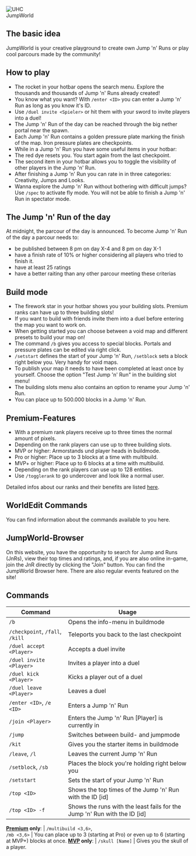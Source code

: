 <div class="banner-wrapper">
    <img alt="UHC" src="../img/JumpWorld.png">
    <div class="banner-text">JumpWorld</div>
</div>

## The basic idea
JumpWorld is your creative playground to create own Jump 'n' Runs or play cool parcours made by the community!

## How to play
- The rocket in your hotbar opens the search menu. Explore the thousands and thousands of Jump 'n' Runs already created!
- You know what you want? With `/enter <ID>` you can enter a Jump 'n' Run as long as you know it's ID.
- Use `/duel invite <Spieler>` or hit them with your sword to invite players into a duel!
- The Jump 'n' Run of the day can be reached through the big nether portal near the spawn.
- Each Jump 'n' Run contains a golden pressure plate marking the finish of the map. Iron pressure plates are checkpoints.
- While in a Jump 'n' Run you have some useful items in your hotbar:
- The red dye resets you. You start again from the last checkpoint.
- The second item in your hotbar allows you to toggle the visibility of other players in the Jump 'n' Run.
- After finishing a Jump 'n' Run you can rate in in three categories: Creativity, Jumps and Looks.
- Wanna explore the Jump 'n' Run without bothering with difficult jumps? Use `/spec` to activate fly mode. You will not be able to finish a Jump 'n' Run in spectator mode.

## The Jump 'n' Run of the day
At midnight, the parcour of the day is announced.
To become Jump 'n' Run of the day a parcour needs to:

- be published between 8 pm on day X-4 and 8 pm on day X-1
- have a finish rate of 10% or higher considering all players who tried to finish it.
- have at least 25 ratings
- have a better raiting than any other parcour meeting these criterias

## Build mode
- The firework star in your hotbar shows you your building slots. Premium ranks can have up to three building slots!
- If you want to build with friends invite them into a duel before entering the map you want to work on.
- When getting started you can choose between a void map and different presets to build your map on!
- The command `/b` gives you access to special blocks. Portals and pressure plates can be edited via right click.
- `/setstart` defines the start of your Jump 'n' Run, `/setblock` sets a block right below you. Very handy for void maps.
- To publish your map it needs to have been completed at least once by yourself. Choose the option "Test Jump 'n' Run" in the building slot menu!
- The building slots menu also contains an option to rename your Jump 'n' Run.
- You can place up to 500.000 blocks in a Jump 'n' Run.

## Premium-Features
- With a premium rank players receive up to three times the normal amount of pixels.
- Depending on the rank players can use up to three building slots.
- <span class='mvp'>MVP</span> or higher: Armorstands und player heads in buildmode.
- <span class='pro'>Pro</span> or higher: Place up to 3 blocks at a time with multibuild.
- <span class='mvp'>MVP+</span> or higher: Place up to 6 blocks at a time with multibuild.
- Depending on the rank players can use up to 128 entities.
- Use `/togglerank` to go undercover and look like a normal user.

Detailed infos about our ranks and their benefits are listed [here](/ranks/premium/).


## WorldEdit Commands
You can find information about the commands available to you here.

## JumpWorld-Browser
On this website, you have the opportunity to search for Jump and Runs (JnRs), view their top times and ratings, and, if you are also online in-game, join the JnR directly by clicking the "Join" button.
You can find the JumpWorld Browser here. There are also regular events featured on the site!

## Commands
| Command | Usage |
| ------ | -------- |
| `/b`                            | Opens the info-menu in buildmode |
| `/checkpoint`, `/fall`, `/kill` | Teleports you back to the last checkpoint |
| `/duel accept <Player>`        | Accepts a duel invite |
| `/duel invite <Player>`        | Invites a player into a duel |
| `/duel kick <Player>`          | Kicks a player out of a duel |
| `/duel leave <Player>`         | Leaves a duel |
| `/enter <ID>`, `/e <ID>`        | Enters a Jump 'n' Run |
| `/join <Player>`                  | Enters the Jump 'n' Run [Player] is currently in |
| `/jump`                         | Switches between build- and jumpmode |
| `/kit`                          | Gives you the starter items in buildmode |
| `/leave`, `/l`                  | Leaves the current Jump 'n' Run |
| `/setblock`, `/sb`                    | Places the block you're holding right below you |
| `/setstart`                     | Sets the start of your Jump 'n' Run |
| `/top <ID>`                     | Shows the top times of the Jump 'n' Run with the ID [id] |
| `/top <ID> -f`                  | Shows the runs with the least fails for the Jump 'n' Run with the ID [id] |
**[Premium](/ranks/premium/) only**:
| `/multibuild <3,6>`,<br>`/mb <3,6>` | You can place up to 3 (starting at <span class="pro">Pro</span>) or even up to 6 (starting at <span class="mvp">MVP+</span>) blocks at once.
**[<span class='mvp'>MVP</span>](/ranks/premium/) only**:
| `/skull [Name]`                 | Gives you the skull of a player.

